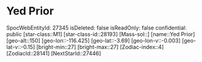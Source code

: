 ﻿---
location: [-3.69,-116.425,150]
type: Station
tags:
- astro/Star

---

# Yed Prior

SpocWebEntityId: 27345
isDeleted: false
isReadOnly: false
confidential: public
[star-class::M1]
[star-class-id::28193]
[Mass-sol::]
[name::Yed Prior]
[geo-alt::150]
[geo-lon::-116.425]
[geo-lat::-3.69]
[geo-lon-v::-0.003]
[geo-lat-v::-0.15]
[bright-min::27]
[bright-max::27]
[Zodiac-index::4]
[ZodiacId::28141]
[NextStarId::27446]

